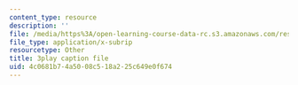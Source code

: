 ```yaml
---
content_type: resource
description: ''
file: /media/https%3A/open-learning-course-data-rc.s3.amazonaws.com/res-6-006-video-demonstrations-in-lasers-and-optics-spring-2008/4c0681b74a5008c518a225c649e0f674_--Zi_cn4kPE.srt
file_type: application/x-subrip
resourcetype: Other
title: 3play caption file
uid: 4c0681b7-4a50-08c5-18a2-25c649e0f674
---
```

